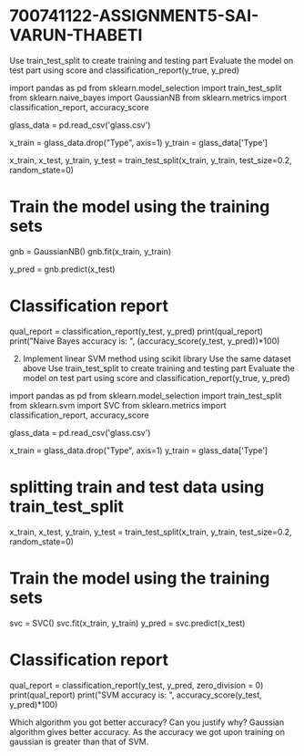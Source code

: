 # 700741122-ASSIGNMENT5-SAI-VARUN-THABETI
Use train_test_split to create training and testing part
Evaluate the model on test part using score and
classification_report(y_true, y_pred)



import pandas as pd
from sklearn.model_selection import train_test_split
from sklearn.naive_bayes import GaussianNB
from sklearn.metrics import classification_report, accuracy_score


glass_data = pd.read_csv('glass.csv')

x_train = glass_data.drop("Type", axis=1)
y_train = glass_data['Type']


x_train, x_test, y_train, y_test = train_test_split(x_train, y_train, test_size=0.2, random_state=0)

# Train the model using the training sets
gnb = GaussianNB()
gnb.fit(x_train, y_train)


y_pred = gnb.predict(x_test)
# Classification report 
qual_report = classification_report(y_test, y_pred)
print(qual_report)
print("Naive Bayes accuracy is: ",  (accuracy_score(y_test, y_pred))*100)





2. Implement linear SVM method using scikit library
Use the same dataset above
Use train_test_split to create training and testing part
Evaluate the model on test part using score and
classification_report(y_true, y_pred)

import pandas as pd
from sklearn.model_selection import train_test_split
from sklearn.svm import SVC
from sklearn.metrics import classification_report, accuracy_score


glass_data = pd.read_csv('glass.csv')

x_train = glass_data.drop("Type", axis=1)
y_train = glass_data['Type']
# splitting train and test data using train_test_split
x_train, x_test, y_train, y_test = train_test_split(x_train, y_train, test_size=0.2, random_state=0)

# Train the model using the training sets
svc = SVC()
svc.fit(x_train, y_train)
y_pred = svc.predict(x_test)
# Classification report 
qual_report = classification_report(y_test, y_pred, zero_division = 0)
print(qual_report)
print("SVM accuracy is: ", accuracy_score(y_test, y_pred)*100)



Which algorithm you got better accuracy? Can you justify why?
              Gaussian algorithm gives better accuracy. As the accuracy we got upon training on gaussian is
               greater than that of SVM.

